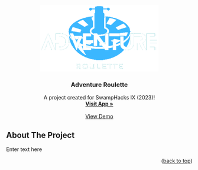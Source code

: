 <!-- PROJECT LOGO -->
<br />
<div align="center">
  <a href="https://github.com/colintle/swamphack-2023">
    <img src="Logo.png" alt="Logo" width="320" height="180">
  </a>

  <h3 align="center">Adventure Roulette</h3>

  <p align="center">
    A project created for SwampHacks IX (2023)!
    <br />
    <a href="https://github.com/"><strong>Visit App »</strong></a>
    <br />
    <br />
    <a href="https://www.youtube.com/">View Demo</a>
  </p>
</div>

<!-- ABOUT THE PROJECT -->
## About The Project

Enter text here

<p align="right">(<a href="#readme-top">back to top</a>)</p>
